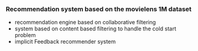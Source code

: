 ### Recommendation system based on the movielens 1M dataset  
  
+ recommendation engine based on collaborative filtering
+ system based on content based filtering to handle the cold start problem
+ implicit Feedback recommender system